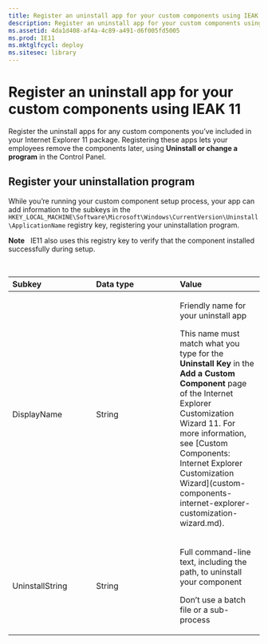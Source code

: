 ```yaml
---
title: Register an uninstall app for your custom components using IEAK 11
description: Register an uninstall app for your custom components using IEAK 11
ms.assetid: 4da1d408-af4a-4c89-a491-d6f005fd5005
ms.prod: IE11
ms.mktglfcycl: deploy
ms.sitesec: library
---
```


# Register an uninstall app for your custom components using IEAK 11


Register the uninstall apps for any custom components you’ve included in your Internet Explorer 11 package. Registering these apps lets your employees remove the components later, using **Uninstall or change a program** in the Control Panel.

## <span id="Register_your_uninstallation_program"></span><span id="register_your_uninstallation_program"></span><span id="REGISTER_YOUR_UNINSTALLATION_PROGRAM"></span>Register your uninstallation program


While you’re running your custom component setup process, your app can add information to the subkeys in the `HKEY_LOCAL_MACHINE\Software\Microsoft\Windows\CurrentVersion\Uninstall\ApplicationName` registry key, registering your uninstallation program.

**Note**  
IE11 also uses this registry key to verify that the component installed successfully during setup.

 

<table>
<colgroup>
<col width="33%" />
<col width="33%" />
<col width="33%" />
</colgroup>
<thead>
<tr class="header">
<th align="left">Subkey</th>
<th align="left">Data type</th>
<th align="left">Value</th>
</tr>
</thead>
<tbody>
<tr class="odd">
<td align="left"><p>DisplayName</p></td>
<td align="left"><p>String</p></td>
<td align="left"><p>Friendly name for your uninstall app</p>
<p>This name must match what you type for the <strong>Uninstall Key</strong> in the <strong>Add a Custom Component</strong> page of the Internet Explorer Customization Wizard 11. For more information, see [Custom Components: Internet Explorer Customization Wizard](custom-components-internet-explorer-customization-wizard.md).</p></td>
</tr>
<tr class="even">
<td align="left"><p>UninstallString</p></td>
<td align="left"><p>String</p></td>
<td align="left"><p>Full command-line text, including the path, to uninstall your component</p>
<p>Don’t use a batch file or a sub-process</p></td>
</tr>
</tbody>
</table>

 

 

 





